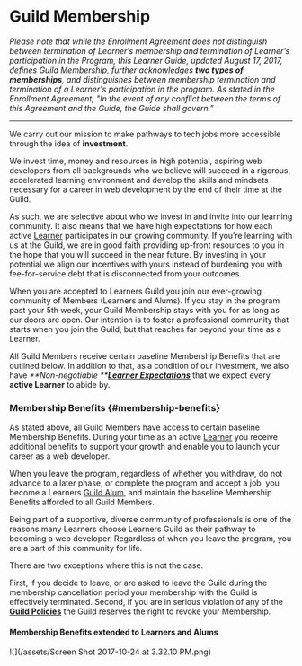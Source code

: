 # Guild Membership

_Please note that while the Enrollment Agreement does not distinguish between termination of Learner’s membership and termination of Learner’s participation in the Program, this Learner Guide, updated August 17, 2017, defines Guild Membership, further acknowledges **two types of memberships**, and distinguishes between membership termination and termination of a Learner's participation in the program. As stated in the Enrollment Agreement, "In the event of any conflict between the terms of this Agreement and the Guide, the Guide shall govern."_

---

We carry out our mission to make pathways to tech jobs more accessible through the idea of **investment**.

We invest time, money and resources in high potential, aspiring web developers from all backgrounds who we believe will succeed in a rigorous, accelerated learning environment and develop the skills and mindsets necessary for a career in web development by the end of their time at the Guild.

As such, we are selective about who we invest in and invite into our learning community. It also means that we have high expectations for how each active [Learner](https://guide.learnersguild.org/GLOSSARY.html#learner) participates in our growing community. If you’re learning with us at the Guild, we are in good faith providing up-front resources to you in the hope that you will succeed in the near future. By investing in your potential we align our incentives with yours instead of burdening you with fee-for-service debt that is disconnected from your outcomes.

When you are accepted to Learners Guild you join our ever-growing community of Members \(Learners and Alums\). If you stay in the program past your 5th week, your Guild Membership stays with you for as long as our doors are open. Our intention is to foster a professional community that starts when you join the Guild, but that reaches far beyond your time as a Learner.

All Guild Members receive certain baseline Membership Benefits that are outlined below. In addition to that, as a condition of our investment, we also have _**Non-negotiable **_[_**Learner Expectations**_](/General/Membership/membership-expectations.md) that we expect every **active Learner** to abide by.

### Membership Benefits {#membership-benefits}

As stated above, all Guild Members have access to certain baseline Membership Benefits. During your time as an active [Learner](https://guide.learnersguild.org/GLOSSARY.html#learner) you receive additional benefits to support your growth and enable you to launch your career as a web developer.

When you leave the program, regardless of whether you withdraw, do not advance to a later phase, or complete the program and accept a job, you become a Learners [Guild Alum](https://guide.learnersguild.org/GLOSSARY.html#alum), and maintain the baseline Membership Benefits afforded to all Guild Members.

Being part of a supportive, diverse community of professionals is one of the reasons many Learners choose Learners Guild as their pathway to becoming a web developer. Regardless of when you leave the program, you are a part of this community for life.

There are two exceptions where this is not the case.

First, if you decide to leave, or are asked to leave the Guild during the membership cancellation period your membership with the Guild is effectively terminated. Second, if you are in serious violation of any of the [**Guild Policies**](//Policies/README.md) the Guild reserves the right to revoke your Membership.

#### Membership Benefits extended to Learners and Alums

![](/assets/Screen Shot 2017-10-24 at 3.32.10 PM.png)

